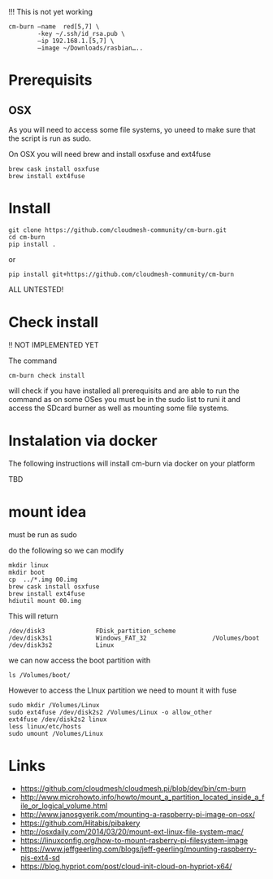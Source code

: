 
!!! This is not yet working

```
cm-burn —name  red[5,7] \
        -key ~/.ssh/id_rsa.pub \
        —ip 192.168.1.[5,7] \
        —image ~/Downloads/rasbian…..
```

# Prerequisits

## OSX 

As you will need to access some file systems, yo uneed to make sure that the script is run as sudo.

On OSX you will need brew and install osxfuse and ext4fuse

```
brew cask install osxfuse
brew install ext4fuse
```

# Install

```
git clone https://github.com/cloudmesh-community/cm-burn.git
cd cm-burn
pip install .
```
or

```
pip install git+https://github.com/cloudmesh-community/cm-burn
```

ALL UNTESTED!

# Check install

!! NOT IMPLEMENTED YET

The command

```cm-burn check install```

will check if you have installed all prerequisits and are able to run the command as on some OSes you must be in the sudo list to runi it and access the SDcard burner as well as mounting some file systems.


# Instalation via docker

The following instructions will install cm-burn via docker on your platform

TBD

# mount idea

must be run as sudo 

do the following so we can modify

```
mkdir linux
mkdir boot
cp  ../*.img 00.img
brew cask install osxfuse
brew install ext4fuse
hdiutil mount 00.img 
```

This will return 
```
/dev/disk3          	FDisk_partition_scheme         	
/dev/disk3s1        	Windows_FAT_32                 	/Volumes/boot
/dev/disk3s2        	Linux          
```

we can now access the boot partition with 

```
ls /Volumes/boot/
```

However to access the LInux partition we need to mount it with fuse

```
sudo mkdir /Volumes/Linux
sudo ext4fuse /dev/disk2s2 /Volumes/Linux -o allow_other
ext4fuse /dev/disk2s2 linux
less linux/etc/hosts
sudo umount /Volumes/Linux 

```




# Links

* https://github.com/cloudmesh/cloudmesh.pi/blob/dev/bin/cm-burn
* http://www.microhowto.info/howto/mount_a_partition_located_inside_a_file_or_logical_volume.html
* http://www.janosgyerik.com/mounting-a-raspberry-pi-image-on-osx/
* https://github.com/Hitabis/pibakery
* http://osxdaily.com/2014/03/20/mount-ext-linux-file-system-mac/
* https://linuxconfig.org/how-to-mount-rasberry-pi-filesystem-image
* https://www.jeffgeerling.com/blogs/jeff-geerling/mounting-raspberry-pis-ext4-sd
* https://blog.hypriot.com/post/cloud-init-cloud-on-hypriot-x64/
